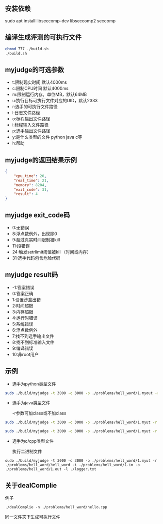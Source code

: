## 安装依赖

sudo apt install libseccomp-dev libseccomp2 seccomp

## 编译生成评测的可执行文件

``` sh
chmod 777 ./build.sh
./build.sh
```
## myjudge的可选参数
- t:限制现实时间 默认4000ms
- c:限制CPU时间 默认4000ms
- m:限制运行内存，单位MB，默认64MB
- u:执行目标可执行文件对应的UID，默认2333
- r:选手的可执行文件路径
- l:日志文件路径
- o:标程输出文件路径
- i:标程输入文件路径
- p:选手输出文件路径
- y:是什么类型的文件 python java c等
- h:帮助

## myjudge的返回结果示例
``` json
{
    "cpu_time": 20,
    "real_time": 21,
    "memory": 8204,
    "exit_code": 31,
    "result": 4
}
```
## myjudge exit_code码

- 0:无错误
- 8:浮点数例外，出现除0
- 9:超过真实时间限制被kill
- 11:段错误
- 24:触发setrlimit阈值被kill（时间或内存）
- 31:选手代码包含危险代码

## myjudge result码
- -1:答案错误
- 0:答案正确
- 1:设置沙盒出错
- 2:时间超限
- 3:内存超限
- 4:运行时错误
- 5:系统错误
- 6:浮点数例外
- 7:找不到选手输出文件
- 8:找不到标准输入文件
- 9:编译错误
- 10:非root用户
## 示例

- 选手为python类型文件

``` sh
sudo ./build/myjudge -t 3000 -c 3000 -p ./problems/hell_word/1.myout -r ./problems/hell_word/hell_word.py -i ./problems/hell_word/1.in -o ./problems/hell_word/1.out -l ./logger.txt -y python
```
- 选手为java类型文件
    
    -r参数可加class或不加class
```sh
sudo ./build/myjudge -t 3000 -c 3000 -p ./problems/hell_word/1.myut -r ./problems/hell_word/hell_word -i ./problems/hell_word/1.in -o ./problems/hell_word/1.out -l ./logger.txt -y java
```
```sh
sudo ./build/myjudge -t 3000 -c 3000 -p ./problems/hell_word/1.myut -r ./problems/hell_word/hell_word.class -i ./problems/hell_word/1.in -o ./problems/hell_word/1.out -l ./logger.txt -y java
```
- 选手为c/cpp类型文件

    执行二进制文件
```
sudo ./build/myjudge -t 3000 -c 3000 -p ./problems/hell_word/1.myut -r ./problems/hell_word/hell_word -i ./problems/hell_word/1.in -o ./problems/hell_word/1.out -l ./logger.txt 
```

## 关于dealComplie
例子
```
./dealComplie -n ./problems/hell_word/hello.cpp
```
同一文件夹下生成可执行文件